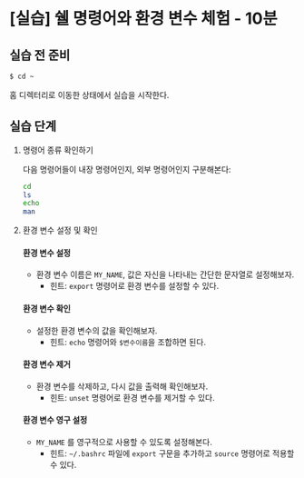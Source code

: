 # [실습] 쉘 명령어와 환경 변수 체험 - 10분

## 실습 전 준비

```bash
$ cd ~
```

홈 디렉터리로 이동한 상태에서 실습을 시작한다.


## 실습 단계


1. 명령어 종류 확인하기

    다음 명령어들이 내장 명령어인지, 외부 명령어인지 구분해본다:

    ```bash
    cd
    ls
    echo
    man
    ```


2. 환경 변수 설정 및 확인

    #### 환경 변수 설정

    - 환경 변수 이름은 `MY_NAME`, 값은 자신을 나타내는 간단한 문자열로 설정해보자.
        - 힌트: `export` 명령어로 환경 변수를 설정할 수 있다.


    #### 환경 변수 확인

    - 설정한 환경 변수의 값을 확인해보자.
        - 힌트: `echo` 명령어와 `$변수이름`을 조합하면 된다.


    #### 환경 변수 제거

    - 환경 변수를 삭제하고, 다시 값을 출력해 확인해보자.
        - 힌트: `unset` 명령어로 환경 변수를 제거할 수 있다.


    #### 환경 변수 영구 설정

    - `MY_NAME` 를 영구적으로 사용할 수 있도록 설정해본다.
        - 힌트: `~/.bashrc` 파일에 `export` 구문을 추가하고 `source` 명령어로 적용할 수 있다.